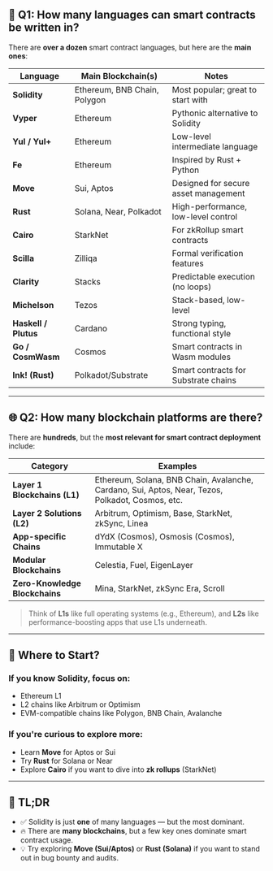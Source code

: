 ## 🧠 **Q1: How many languages can smart contracts be written in?**

There are **over a dozen** smart contract languages, but here are the **main ones**:

| Language             | Main Blockchain(s)           | Notes                                |
| -------------------- | ---------------------------- | ------------------------------------ |
| **Solidity**         | Ethereum, BNB Chain, Polygon | Most popular; great to start with    |
| **Vyper**            | Ethereum                     | Pythonic alternative to Solidity     |
| **Yul / Yul+**       | Ethereum                     | Low-level intermediate language      |
| **Fe**               | Ethereum                     | Inspired by Rust + Python            |
| **Move**             | Sui, Aptos                   | Designed for secure asset management |
| **Rust**             | Solana, Near, Polkadot       | High-performance, low-level control  |
| **Cairo**            | StarkNet                     | For zkRollup smart contracts         |
| **Scilla**           | Zilliqa                      | Formal verification features         |
| **Clarity**          | Stacks                       | Predictable execution (no loops)     |
| **Michelson**        | Tezos                        | Stack-based, low-level               |
| **Haskell / Plutus** | Cardano                      | Strong typing, functional style      |
| **Go / CosmWasm**    | Cosmos                       | Smart contracts in Wasm modules      |
| **Ink! (Rust)**      | Polkadot/Substrate           | Smart contracts for Substrate chains |

---

## 🌐 **Q2: How many blockchain platforms are there?**

There are **hundreds**, but the **most relevant for smart contract deployment** include:

| Category                       | Examples                                                                                         |
| ------------------------------ | ------------------------------------------------------------------------------------------------ |
| **Layer 1 Blockchains (L1)**   | Ethereum, Solana, BNB Chain, Avalanche, Cardano, Sui, Aptos, Near, Tezos, Polkadot, Cosmos, etc. |
| **Layer 2 Solutions (L2)**     | Arbitrum, Optimism, Base, StarkNet, zkSync, Linea                                                |
| **App-specific Chains**        | dYdX (Cosmos), Osmosis (Cosmos), Immutable X                                                     |
| **Modular Blockchains**        | Celestia, Fuel, EigenLayer                                                                       |
| **Zero-Knowledge Blockchains** | Mina, StarkNet, zkSync Era, Scroll                                                               |

> Think of **L1s** like full operating systems (e.g., Ethereum), and **L2s** like performance-boosting apps that use L1s underneath.

---

## 👣 **Where to Start?**

### If you know Solidity, focus on:

* Ethereum L1
* L2 chains like Arbitrum or Optimism
* EVM-compatible chains like Polygon, BNB Chain, Avalanche

### If you're curious to explore more:

* Learn **Move** for Aptos or Sui
* Try **Rust** for Solana or Near
* Explore **Cairo** if you want to dive into **zk rollups** (StarkNet)

---

## 📌 TL;DR

* ✅ Solidity is just **one** of many languages — but the most dominant.
* 🔥 There are **many blockchains**, but a few key ones dominate smart contract usage.
* 💡 Try exploring **Move (Sui/Aptos)** or **Rust (Solana)** if you want to stand out in bug bounty and audits.
